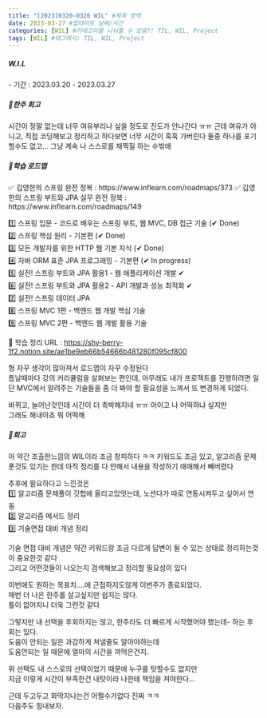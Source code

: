 ```yaml
---
title: "[2023]0320-0326 WIL" #제목 영역
date: 2023-03-27 #업데이트 날짜/시간
categories: [WIL] #카테고리를 나눠줄 수 있음?! TIL, WIL, Project
tags: [WIL] #태그예시: TIL, WIL, Project
---
```


<h5><strong>W.I.L</strong></h5>   
- 기간 : 2023.03.20 - 2023.03.27  
  
<h5><strong>📌한주 회고</strong></h5>
시간이 정말 없는데 너무 여유부리나 싶을 정도로 진도가 안나간다 ㅠㅠ   
근데 여유가 아니고, 직접 코딩해보고 정리하고 하다보면 너무 시간이 훅훅 가버린다   
둘중 하나를 포기할수도 없고... 그냥 계속 나 스스로를 채찍질 하는 수밖에

<h5><strong>📌학습 로드맵</strong></h5>
✅ 김영한의 스프링 완전 정복 : https://www.inflearn.com/roadmaps/373      
✅ 김영한의 스프링 부트와 JPA 실무 완전 정복 : https://www.inflearn.com/roadmaps/149

1️⃣ 스프링 입문 - 코드로 배우는 스프링 부트, 웹 MVC, DB 접근 기술 (✔ Done)  
2️⃣ 스프링 핵심 원리 - 기본편 (✔ Done)  
3️⃣ 모든 개발자를 위한 HTTP 웹 기본 지식 (✔ Done)  
4️⃣ 자바 ORM 표준 JPA 프로그래밍 - 기본편 (✔ In progress)  
5️⃣ 실전! 스프링 부트와 JPA 활용1 - 웹 애플리케이션 개발 ✔  
6️⃣ 실전! 스프링 부트와 JPA 활용2 - API 개발과 성능 최적화 ✔  
7️⃣ 실전! 스프링 데이터 JPA  
8️⃣ 스프링 MVC 1편 - 백엔드 웹 개발 핵심 기술  
9️⃣ 스프링 MVC 2편 - 백엔드 웹 개발 활용 기술

💜 학습 정리 URL : https://shy-berry-1f2.notion.site/ae1be9eb66b54666b481280f095cf800

헝 자꾸 생각이 많아져서 로드맵이 자꾸 수정된다  
틈날때마다 강의 커리큘럼을 살펴보는 편인데, 아무래도 내가 프로젝트를 진행하려면 일단 MVC에서 알려주는 기술들을 좀 더 봐야 할 필요성을 느껴서 또 변경하게 되었다.

바뀌고, 늘어난것인데 시간이 더 촉박해지네 ㅠㅠ 아이고 나 어떡하냐 싶지만  
그래도 해내야죠 뭐 어떡해

<h5><strong>📌회고</strong></h5>
아 약간 조촐한느낌의 WIL이라 조금 창피하다 ㅋㅋ     
키워드도 조금 있고, 알고리즘 문제 푼것도 있기는 한데 아직 정리를 다 안해서   
내용을 작성하기 애매해서 빼버렸다

추후에 필요하다고 느낀것은  
1️⃣ 알고리즘 문제풀이 깃헙에 올리고있엇는데, 노션다가 따로 연동시켜두고 싶어서 연동  
2️⃣ 알고리즘 메서드 정리  
3️⃣ 기술면접 대비 개념 정리

기술 면접 대비 개념은 약간 키워드랑 조금 다르게 답변이 될 수 있는 상태로 정리하는것이 중요한것 같다  
그리고 어떤것들이 나오는지 검색해보고 정리할 필요성이 있다

이번에도 원하는 목표치....에 근접하지도않게 이번주가 종료되었다.  
매번 더 나은 한주를 살고싶지만 쉽지는 않다.  
틀이 없어지니 더욱 그런것 같다

그렇지만 내 선택을 후회하지는 않고, 한주라도 더 빠르게 시작했어야 했는데- 하는 후회는 있다.  
도움이 안되는 일은 과감하게 쳐낼줄도 알아야하는데  
도움안되는 일 때문에 얼마의 시간을 까먹은건지.

위 선택도 내 스스로의 선택이었기 때문에 누구를 탓할수도 없지만  
지금 이렇게 시간이 부족한건 내탓이라 나한테 책임을 져야한다...

근데 두고두고 화딱지나는건 어쩔수가없다 진짜 ㅋㅋ  
다음주도 힘내보자.
